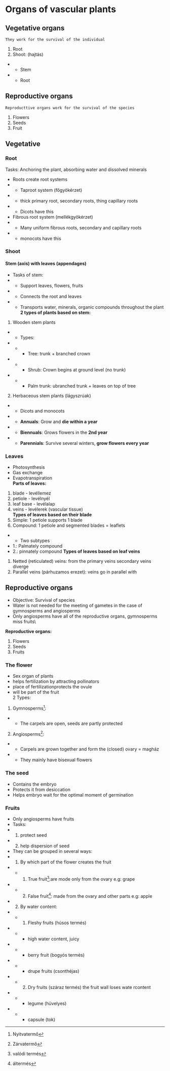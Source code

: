 # Organs of vascular plants
## Vegetative organs
```They work for the survival of the individual```
1. Root 
2. Shoot: (hajtás)
* * Stem
* * Root
## Reproductive organs
```Reproducttive organs work for the survival of the species```
1. Flowers
2. Seeds
3. Fruit

## Vegetative
### Root
Tasks: Anchoring the plant, absorbing water and dissolved minerals
* Roots create root systems
* * Taproot system (főgyökérzet)
* * thick primary root, secondary roots, thing capillary roots
* * Dicots have this
* Fibrous root system (mellékgyökérzet)
* * Many uniform fibrous roots, secondary and capillary roots
* * monocots have this
### Shoot
#### Stem (axis) with leaves (appendages)
* Tasks of stem:
* * Support leaves, flowers, fruits
* * Connects the root and leaves
* * Transports water, minerals, organic compounds throughout the plant
**2 types of plants based on stem:**
1. Wooden stem plants
* * Types:
* * * Tree: trunk + branched crown
* * * Shrub: Crown begins at ground level (no trunk)
* * * Palm trunk: ubranched trunk + leaves on top of tree
2. Herbaceous stem plants (lágyszrúak)
* * Dicots and monocots
* * **Annuals**: Grow and **die within a year**
* * **Biennuals**: Grows flowers in the **2nd year**
* * **Parennials**: Survive several winters, **grow flowers every year**
### **Leaves**
* Photosynthesis
* Gas exchange
* Evapotranspiration\
**Parts of leaves:**
1. blade - levéllemez
2. petiole - levélnyél
3. leaf base - levélalap
4. veins - levélerek (vascular tissue)\
**Types of leaves based on their blade**
1. Simple: 1 petiole supports 1 blade
2. Compound: 1 petiole and segmented blades = leaflets
* * Two subtypes
* 1.: Palmately compound
* 2.: pinnately compound
**Types of leaves based on leaf veins**
1. Netted (reticulated) veins: from the primary veins secondary veins diverge
2. Parallel veins (párhuzamos erezet): veins go in parallel with

## Reproductive  organs
* Objective: Survival of species
* Water is not needed for the meeting of gametes in the case of gymnosperms and angiosperms
* Only angiosperms have all of the reproductive organs, gymnosperms miss fruits\

**Reproductive organs:**
  1. Flowers
  2. Seeds
  3. Fruits
  
  ### The flower
  * Sex organ of plants
  * helps fertilization by attracting pollinators
  * place of fertilizationprotects the ovule
  * will be part of the fruit\
  2 Types:
  1. Gymnosperms[^1]:
  [^1]:Nyitvatermő
  * * The carpels are open, seeds are partly protected
  2. Angiosperms[^2]:
  [^2]: Zárvatermő
  * * Carpels are grown together and form the (closed) ovary = magház
  * * They mainly have bisexual flowers
  ### The seed
  * Contains the embryo
  * Protects it from desiccation
  * Helps embryo wait for the optimal moment of germination
  ### Fruits
  - Only angiosperms have fruits
  - Tasks:
  - 1. protect seed
  - 2. help dispersion of seed
  - They can be grouped in several ways:
  - 1. By which part of the flower creates the fruit
  -  - 1. True fruit[^3]:are mode only from the ovary e.g: grape
  -  - 2. False fruit[^4]: made from the ovary and other parts e.g: apple
  -  2. By water content:
  -  - 1. Fleshy fruits (húsos termés)
  -  - - high water content, juicy
  -  - - berry fruit (bogyós termés)
  -  - - drupe fruits (csonthéjas)
  -  - 2. Dry fruits (száraz termés) the fruit wall loses wate rcontent
  -  -  - legume (hüvelyes)
  -  -  - capsule (tok)
[^3]:valódi termés
[^4]:áltermés